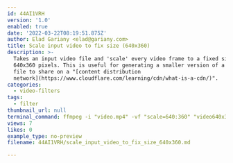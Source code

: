 ```yaml
---
id: 44AI1VRH
version: '1.0'
enabled: true
date: '2022-03-22T08:19:51.875Z'
author: Elad Gariany <elad@gariany.com>
title: Scale input video to fix size (640x360)
description: >-
  Takes an input video file and 'scale' every video frame to a fixed size of
  640x360 pixels. This is useful for generating a smaller version of a video
  file to share on a "[content distribution
  network](https://www.cloudflare.com/learning/cdn/what-is-a-cdn/)".
categories:
  - video-filters
tags:
  - filter
thumbnail_url: null
terminal_command: ffmpeg -i "video.mp4" -vf "scale=640:360" "video640x360.mp4"
views: 7
likes: 0
example_type: no-preview
filename: 44AI1VRH/scale_input_video_to_fix_size_640x360.md

---
```

